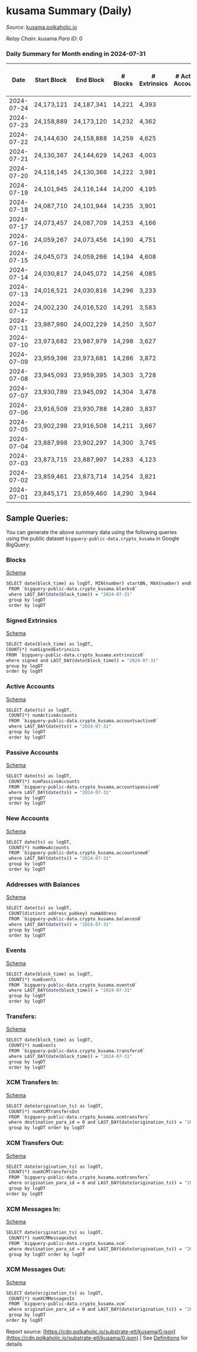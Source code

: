 # kusama Summary (Daily)

_Source_: [kusama.polkaholic.io](https://kusama.polkaholic.io)

*Relay Chain*: kusama
*Para ID*: 0



### Daily Summary for Month ending in 2024-07-31


| Date    | Start Block | End Block | # Blocks | # Extrinsics | # Active Accounts | # Passive Accounts | # New Accounts | # Addresses | # Events  | # Transfers ($USD) | # XCM Transfers In ($USD) | # XCM Transfers Out ($USD) | # XCM In | # XCM Out | Issues |
|---------|-------------|-----------|----------|--------------|-------------------|--------------------|----------------|-------------|-----------|--------------------|---------------------------|----------------------------|----------|-----------|--------|
| 2024-07-24 | 24,173,121 | 24,187,341 | 14,221 | 4,393 |  |  |  | 323,992 | 733,046 | 1,017  |   |   |  |  |  |
| 2024-07-23 | 24,158,889 | 24,173,120 | 14,232 | 4,362 |  |  |  | 323,935 | 742,895 | 1,216  |   |   |  |  |  |
| 2024-07-22 | 24,144,630 | 24,158,888 | 14,259 | 4,625 |  |  |  | 323,893 | 750,963 | 1,169  |   |   |  |  |  |
| 2024-07-21 | 24,130,367 | 24,144,629 | 14,263 | 4,003 |  |  |  | 323,851 | 737,332 | 960  |   |   |  |  |  |
| 2024-07-20 | 24,116,145 | 24,130,366 | 14,222 | 3,981 |  |  |  | 323,821 | 729,490 | 954  |   |   |  |  |  |
| 2024-07-19 | 24,101,945 | 24,116,144 | 14,200 | 4,195 |  |  |  | 323,786 | 738,933 | 910  |   |   |  |  |  |
| 2024-07-18 | 24,087,710 | 24,101,944 | 14,235 | 3,901 |  |  |  | 323,756 | 733,887 | 888  |   |   |  |  |  |
| 2024-07-17 | 24,073,457 | 24,087,709 | 14,253 | 4,166 |  |  |  | 323,728 | 760,789 | 1,121  |   |   |  |  |  |
| 2024-07-16 | 24,059,267 | 24,073,456 | 14,190 | 4,751 |  |  |  | 323,683 | 795,713 | 1,178  |   |   |  |  |  |
| 2024-07-15 | 24,045,073 | 24,059,266 | 14,194 | 4,608 |  |  |  | 323,640 | 786,484 | 1,184  |   |   |  |  |  |
| 2024-07-14 | 24,030,817 | 24,045,072 | 14,256 | 4,085 |  |  |  | 323,595 | 765,528 | 1,063  |   |   |  |  |  |
| 2024-07-13 | 24,016,521 | 24,030,816 | 14,296 | 3,233 |  |  |  | 323,617 | 753,376 | 904  |   |   |  |  |  |
| 2024-07-12 | 24,002,230 | 24,016,520 | 14,291 | 3,583 |  |  |  | 323,585 | 772,870 | 971  |   |   |  |  |  |
| 2024-07-11 | 23,987,980 | 24,002,229 | 14,250 | 3,507 |  |  |  | 323,547 | 767,067 | 973  |   |   |  |  |  |
| 2024-07-10 | 23,973,682 | 23,987,979 | 14,298 | 3,627 |  |  |  | 323,500 | 760,333 | 1,132  |   |   |  |  |  |
| 2024-07-09 | 23,959,396 | 23,973,681 | 14,286 | 3,872 |  |  |  | 323,458 | 774,163 | 1,661  |   |   |  |  |  |
| 2024-07-08 | 23,945,093 | 23,959,395 | 14,303 | 3,728 |  |  |  | 323,330 | 783,313 | 1,028  |   |   |  |  |  |
| 2024-07-07 | 23,930,789 | 23,945,092 | 14,304 | 3,478 |  |  |  |  | 772,659 | 855  |   |   |  |  |  |
| 2024-07-06 | 23,916,509 | 23,930,788 | 14,280 | 3,837 |  |  |  |  | 780,594 | 974  |   |   |  |  |  |
| 2024-07-05 | 23,902,298 | 23,916,508 | 14,211 | 3,667 |  |  |  |  | 753,495 | 1,211  |   |   |  |  |  |
| 2024-07-04 | 23,887,998 | 23,902,297 | 14,300 | 3,745 |  |  |  |  | 766,310 | 1,114  |   |   |  |  |  |
| 2024-07-03 | 23,873,715 | 23,887,997 | 14,283 | 4,123 |  |  |  |  | 772,561 | 855  |   |   |  |  |  |
| 2024-07-02 | 23,859,461 | 23,873,714 | 14,254 | 3,821 |  |  |  |  | 761,167 | 1,312  |   |   |  |  |  |
| 2024-07-01 | 23,845,171 | 23,859,460 | 14,290 | 3,944 |  |  |  |  | 771,724 | 979  |   |   |  |  |  |

## Sample Queries:
You can generate the above summary data using the following queries using the public dataset `bigquery-public-data.crypto_kusama` in Google BigQuery:


### Blocks 

[Schema](https://github.com/colorfulnotion/substrate-etl/blob/main/schema/blocks.json)

```bash
SELECT date(block_time) as logDT, MIN(number) startBN, MAX(number) endBN, COUNT(*) numBlocks 
 FROM `bigquery-public-data.crypto_kusama.blocks0`  
 where LAST_DAY(date(block_time)) = "2024-07-31" 
 group by logDT 
 order by logDT
```

### Signed Extrinsics 

[Schema](https://github.com/colorfulnotion/substrate-etl/blob/main/schema/extrinsics.json)

```bash
SELECT date(block_time) as logDT, 
COUNT(*) numSignedExtrinsics 
FROM `bigquery-public-data.crypto_kusama.extrinsics0`  
where signed and LAST_DAY(date(block_time)) = "2024-07-31" 
group by logDT 
order by logDT
```

### Active Accounts 

[Schema](https://github.com/colorfulnotion/substrate-etl/blob/main/schema/accountsactive.json)

```bash
SELECT date(ts) as logDT, 
 COUNT(*) numActiveAccounts 
 FROM `bigquery-public-data.crypto_kusama.accountsactive0` 
 where LAST_DAY(date(ts)) = "2024-07-31" 
 group by logDT 
 order by logDT
```

### Passive Accounts 

[Schema](https://github.com/colorfulnotion/substrate-etl/blob/main/schema/accountspassive.json)

```bash
SELECT date(ts) as logDT, 
 COUNT(*) numPassiveAccounts 
 FROM `bigquery-public-data.crypto_kusama.accountspassive0` 
 where LAST_DAY(date(ts)) = "2024-07-31" 
 group by logDT 
 order by logDT
```

### New Accounts 

[Schema](https://github.com/colorfulnotion/substrate-etl/blob/main/schema/accountsnew.json)

```bash
SELECT date(ts) as logDT, 
 COUNT(*) numNewAccounts 
 FROM `bigquery-public-data.crypto_kusama.accountsnew0` 
 where LAST_DAY(date(ts)) = "2024-07-31" 
 group by logDT
 order by logDT
```

### Addresses with Balances 

[Schema](https://github.com/colorfulnotion/substrate-etl/blob/main/schema/balances.json)

```bash
SELECT date(ts) as logDT,
 COUNT(distinct address_pubkey) numAddress 
 FROM `bigquery-public-data.crypto_kusama.balances0` 
 where LAST_DAY(date(ts)) = "2024-07-31" 
 group by logDT 
 order by logDT
```

### Events 

[Schema](https://github.com/colorfulnotion/substrate-etl/blob/main/schema/events.json)

```bash
SELECT date(block_time) as logDT, 
 COUNT(*) numEvents 
 FROM `bigquery-public-data.crypto_kusama.events0` 
 where LAST_DAY(date(block_time)) = "2024-07-31" 
 group by logDT 
 order by logDT
```

### Transfers:

[Schema](https://github.com/colorfulnotion/substrate-etl/blob/main/schema/transfers.json)

```bash
SELECT date(block_time) as logDT, 
 COUNT(*) numEvents 
 FROM `bigquery-public-data.crypto_kusama.transfers0` 
 where LAST_DAY(date(block_time)) = "2024-07-31" 
 group by logDT 
 order by logDT
```

### XCM Transfers In: 

[Schema](https://github.com/colorfulnotion/substrate-etl/blob/main/schema/xcmtransfers.json)

```bash
SELECT date(origination_ts) as logDT, 
 COUNT(*) numXCMTransfersOut 
 FROM `bigquery-public-data.crypto_kusama.xcmtransfers` 
 where destination_para_id = 0 and LAST_DAY(date(origination_ts)) = "2024-07-31" 
 group by logDT order by logDT
```

### XCM Transfers Out: 

[Schema](https://github.com/colorfulnotion/substrate-etl/blob/main/schema/xcmtransfers.json)

```bash
SELECT date(origination_ts) as logDT, 
 COUNT(*) numXCMTransfersIn 
 FROM `bigquery-public-data.crypto_kusama.xcmtransfers` 
 where origination_para_id = 0 and LAST_DAY(date(origination_ts)) = "2024-07-31" 
 group by logDT 
order by logDT
```

### XCM Messages In: 

[Schema](https://github.com/colorfulnotion/substrate-etl/blob/main/schema/xcm.json)

```bash
SELECT date(origination_ts) as logDT, 
 COUNT(*) numXCMMessagesOut 
 FROM `bigquery-public-data.crypto_kusama.xcm` 
 where destination_para_id = 0 and LAST_DAY(date(origination_ts)) = "2024-07-31" 
 group by logDT order by logDT
```

### XCM Messages Out: 

[Schema](https://github.com/colorfulnotion/substrate-etl/blob/main/schema/xcm.json)

```bash
SELECT date(origination_ts) as logDT, 
 COUNT(*) numXCMMessagesIn 
 FROM `bigquery-public-data.crypto_kusama.xcm` 
 where origination_para_id = 0 and LAST_DAY(date(origination_ts)) = "2024-07-31" 
 group by logDT 
order by logDT
```


Report source: [https://cdn.polkaholic.io/substrate-etl/kusama/0.json](https://cdn.polkaholic.io/substrate-etl/kusama/0.json) | See [Definitions](/DEFINITIONS.md) for details

